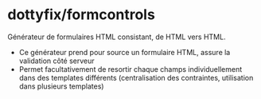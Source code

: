 # dottyfix/formcontrols

Générateur de formulaires HTML consistant, de HTML vers HTML.
- Ce générateur prend pour source un formulaire HTML, assure la validation côté serveur
- Permet facultativement de resortir chaque champs individuellement dans des templates différents (centralisation des contraintes, utilisation dans plusieurs templates)
